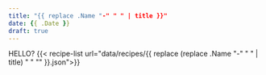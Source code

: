 ```yaml
---
title: "{{ replace .Name "-" " " | title }}"
date: {{ .Date }}
draft: true
---
```


HELLO?
{{< recipe-list url="data/recipes/{{ replace (replace .Name "-" " " | title) " " "" }}.json">}}
